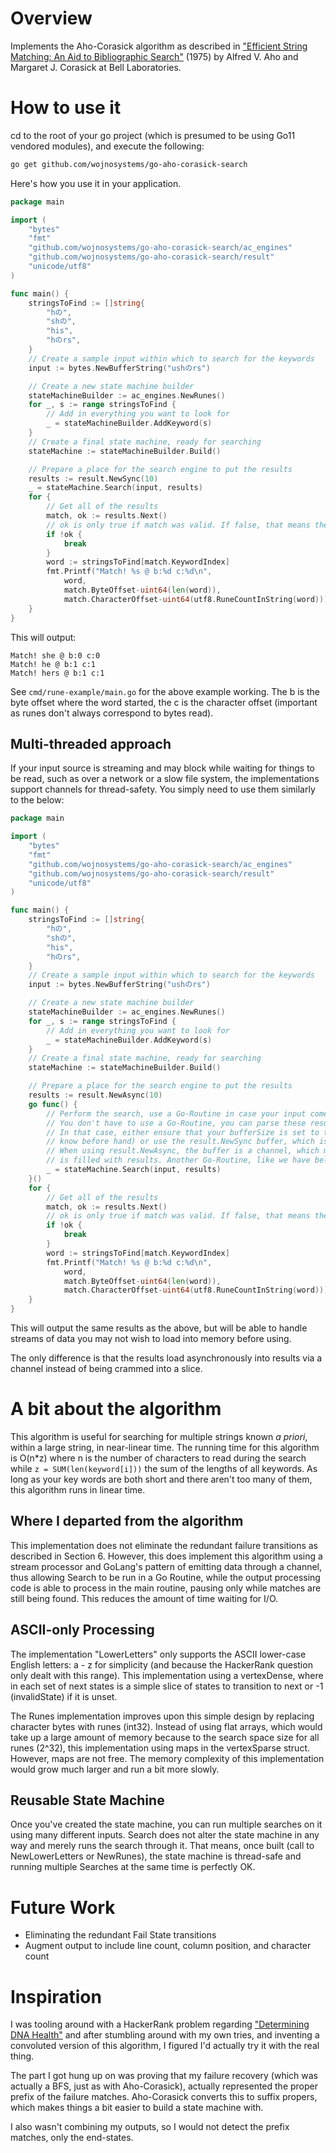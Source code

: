 # Overview

Implements the Aho-Corasick algorithm as described in
 ["Efficient String Matching: An Aid to Bibliographic Search"](https://cr.yp.to/bib/1975/aho.pdf) (1975) 
 by Alfred V. Aho and Margaret J. Corasick at Bell Laboratories.

# How to use it

cd to the root of your go project (which is presumed to be using Go11 vendored modules), and execute the following:

```bash
go get github.com/wojnosystems/go-aho-corasick-search
```

Here's how you use it in your application.

```go
package main

import (
	"bytes"
	"fmt"
	"github.com/wojnosystems/go-aho-corasick-search/ac_engines"
	"github.com/wojnosystems/go-aho-corasick-search/result"
	"unicode/utf8"
)

func main() {
	stringsToFind := []string{
		"hの",
		"shの",
		"his",
		"hのrs",
	}
	// Create a sample input within which to search for the keywords
	input := bytes.NewBufferString("ushのrs")

	// Create a new state machine builder
	stateMachineBuilder := ac_engines.NewRunes()
	for _, s := range stringsToFind {
		// Add in everything you want to look for
		_ = stateMachineBuilder.AddKeyword(s)
	}
	// Create a final state machine, ready for searching
	stateMachine := stateMachineBuilder.Build()

	// Prepare a place for the search engine to put the results
	results := result.NewSync(10)
    _ = stateMachine.Search(input, results)
	for {
		// Get all of the results
		match, ok := results.Next()
		// ok is only true if match was valid. If false, that means there are no more matches
		if !ok {
			break
		}
		word := stringsToFind[match.KeywordIndex]
		fmt.Printf("Match! %s @ b:%d c:%d\n",
			word,
			match.ByteOffset-uint64(len(word)),
			match.CharacterOffset-uint64(utf8.RuneCountInString(word)))
	}
}
```

This will output:

```
Match! she @ b:0 c:0
Match! he @ b:1 c:1
Match! hers @ b:1 c:1
```

See `cmd/rune-example/main.go` for the above example working. The b is the byte offset where the word started, 
the c is the character offset (important as runes don't always correspond to bytes read).

## Multi-threaded approach

If your input source is streaming and may block while waiting for things to be read, such as over a network or 
a slow file system, the implementations support channels for thread-safety. You simply need to use them similarly 
to the below:

```go
package main

import (
	"bytes"
	"fmt"
	"github.com/wojnosystems/go-aho-corasick-search/ac_engines"
	"github.com/wojnosystems/go-aho-corasick-search/result"
	"unicode/utf8"
)

func main() {
	stringsToFind := []string{
		"hの",
		"shの",
		"his",
		"hのrs",
	}
	// Create a sample input within which to search for the keywords
	input := bytes.NewBufferString("ushのrs")

	// Create a new state machine builder
	stateMachineBuilder := ac_engines.NewRunes()
	for _, s := range stringsToFind {
		// Add in everything you want to look for
		_ = stateMachineBuilder.AddKeyword(s)
	}
	// Create a final state machine, ready for searching
	stateMachine := stateMachineBuilder.Build()

	// Prepare a place for the search engine to put the results
	results := result.NewAsync(10)
	go func() {
		// Perform the search, use a Go-Routine in case your input comes from a buffered source, like a file or socket
		// You don't have to use a Go-Routine, you can parse these results without it.
		// In that case, either ensure that your bufferSize is set to the maximum number of matches (which you'd have to 
		// know before hand) or use the result.NewSync buffer, which is just an ever-expanding slice of values.
		// When using result.NewAsync, the buffer is a channel, which means Search will stop processing once the channel
		// is filled with results. Another Go-Routine, like we have below, will need to read the results at that point.
		_ = stateMachine.Search(input, results)
	}()
	for {
		// Get all of the results
		match, ok := results.Next()
		// ok is only true if match was valid. If false, that means there are no more matches
		if !ok {
			break
		}
		word := stringsToFind[match.KeywordIndex]
		fmt.Printf("Match! %s @ b:%d c:%d\n",
			word,
			match.ByteOffset-uint64(len(word)),
			match.CharacterOffset-uint64(utf8.RuneCountInString(word)))
	}
}
```

This will output the same results as the above, but will be able to handle streams of data you may not wish to load 
into memory before using.

The only difference is that the results load asynchronously into results via a channel instead of being crammed into 
a slice.

# A bit about the algorithm

This algorithm is useful for searching for multiple strings known _a priori_, within a large string, in near-linear 
time. The running time for this algorithm is O(n*z) where n is the number of characters to read during the search 
while `z = SUM(len(keyword[i]))` the sum of the lengths of all keywords. As long as your key words are both short 
and there aren't too many of them, this algorithm runs in linear time.

## Where I departed from the algorithm

This implementation does not eliminate the redundant failure transitions as described in Section 6. However, this does 
implement this algorithm using a stream processor and GoLang's pattern of emitting data through a channel, thus 
allowing Search to be run in a Go Routine, while the output processing code is able to process in the main routine, 
pausing only while matches are still being found. This reduces the amount of time waiting for I/O.

## ASCII-only Processing

The implementation "LowerLetters" only supports the ASCII lower-case English letters: a - z for simplicity (and because 
the HackerRank question only dealt with this range). This implementation using a vertexDense, where in each set of next 
states is a simple slice of states to transition to next or -1 (invalidState) if it is unset.

The Runes implementation improves upon this simple design by replacing character bytes with runes (int32). Instead of 
using flat arrays, which would take up a large amount of memory because to the search space size for all runes (2^32), 
this implementation using maps in the vertexSparse struct. However, maps are not free. The memory complexity of this 
implementation would grow much larger and run a bit more slowly.

## Reusable State Machine

Once you've created the state machine, you can run multiple searches on it using many different inputs. Search does not 
alter the state machine in any way and merely runs the search through it. That means, once built (call to 
NewLowerLetters or NewRunes), the state machine is thread-safe and running multiple Searches at the same time is 
perfectly OK.

# Future Work

 * Eliminating the redundant Fail State transitions
 * Augment output to include line count, column position, and character count

# Inspiration

I was tooling around with a HackerRank problem regarding 
["Determining DNA Health"](https://www.hackerrank.com/challenges/determining-dna-health/problem) and after stumbling 
around with my own tries, and inventing a convoluted version of this algorithm, I figured I'd actually try it with the 
real thing.

The part I got hung up on was proving that my failure recovery (which was actually a BFS, just as with Aho-Corasick), 
actually represented the proper prefix of the failure matches. Aho-Corasick converts this to suffix propers, which 
makes things a bit easier to build a state machine with.

I also wasn't combining my outputs, so I would not detect the prefix matches, only the end-states.

